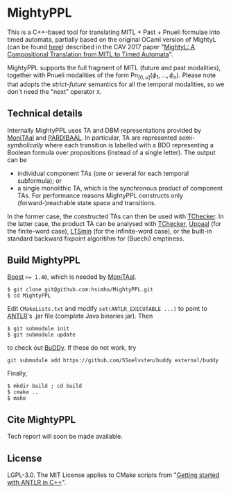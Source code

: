 # MightyPPL

This is a C++-based tool for translating MITL + Past + Pnueli formulae into timed automata,
partially based on the original OCaml version of MightyL
(can be found [here](https://verif.ulb.ac.be/mightyl/)) described in
the CAV 2017 paper "[MightyL: A Compositional Translation from MITL to Timed Automata](https://hal.science/hal-01525524)".  

MightyPPL supports the full fragment of MITL (future and past modalities), together with Pnueli
modalities of the form $\mathsf{Pn}_{[0, u]}(\phi_1, \dots, \phi_n)$.
Please note that  adopts the *strict-future* semantics for all the temporal modalities, so we don't need the "next" operator ```X```.

## Technical details

Internally MightyPPL uses TA and DBM representations provided by 
[MoniTAal](https://github.com/DEIS-Tools/MoniTAal) and [PARDIBAAL](https://github.com/DEIS-Tools/PARDIBAAL).
In particular, TA are represented *semi-symbolically* where
each transition is labelled with a BDD representing a Boolean formula over propositions
(instead of a single letter).
The output can be

- individual component TAs (one or several for each temporal subformula); or 
- a single monolithic TA, which is the synchronous product of component TAs. For performance reasons MightyPPL constructs only (forward-)reachable state space and transitions.

In the former case, the constructed TAs can then be used with [TChecker](https://github.com/ticktac-project/tchecker).
In the latter case, the product TA can be analysed with [TChecker](https://github.com/ticktac-project/tchecker),
[Uppaal](https://uppaal.org/) (for the finite-word case), [LTSmin](https://ltsmin.utwente.nl) (for the infinite-word case), or the built-in standard backward fixpoint algoritihm for (Buechi) emptiness.

## Build MightyPPL
[Boost](https://www.boost.org/) ```>= 1.40```, which is needed by [MoniTAal](https://github.com/DEIS-Tools/MoniTAal).
```console
$ git clone git@github.com:hsimho/MightyPPL.git
$ cd MightyPPL
```
Edit ```CMakeLists.txt``` and modify ```set(ANTLR_EXECUTABLE ...)``` to point to [ANTLR](https://www.antlr.org/download.html)'s .jar file (complete Java binaries jar). Then
```console
$ git submodule init
$ git submodule update
```
to check out [BuDDy](https://github.com/SSoelvsten/buddy). If these do not work, try
```console
git submodule add https://github.com/SSoelvsten/buddy external/buddy
```
Finally,
```console
$ mkdir build ; cd build
$ cmake ..
$ make
```

## Cite MightyPPL 

Tech report will soon be made available.

## License

LGPL-3.0. The MIT License applies to CMake scripts from "[Getting started with ANTLR in C++](https://github.com/gabriele-tomassetti/antlr-cpp)".

